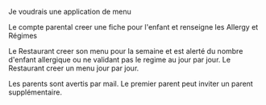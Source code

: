 
Je voudrais une application de menu

Le compte parental creer une fiche pour l'enfant et renseigne les Allergy et Régimes

Le Restaurant creer son menu pour la semaine et est alerté du nombre d'enfant allergique ou ne validant pas le regime au jour par jour.
Le Restaurant creer un menu jour par jour.

Les parents sont avertis par mail.
Le premier parent peut inviter un parent supplémentaire.